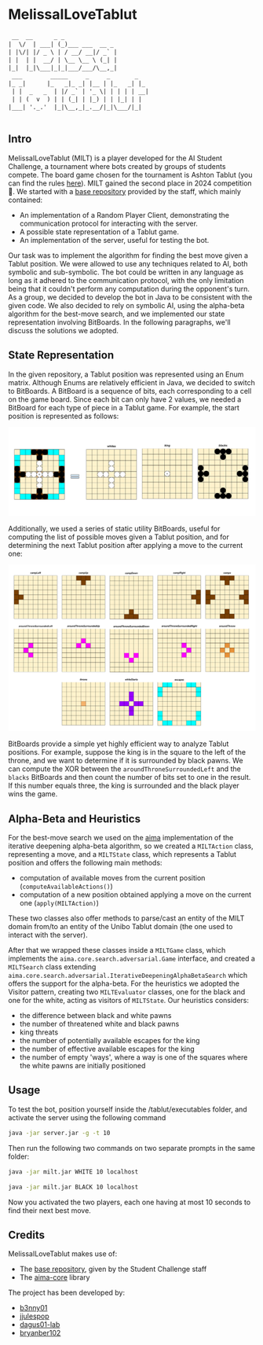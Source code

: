 # MelissaILoveTablut

```
 __  __      _ _   
|  \/  | ___| (_)___ ___  __ _ 
| |\/| |/ _ \ | / __/ __|/ _` |
| |  | |  __/ | \__ \__ \ (_| |
|_|  |_|\___|_|_|___/___/\__,_|
 ___        _____     _     _       _   
|_ _|      |_   _|_ _| |__ | |_   _| |_ 
 | |  _   _  | |/ _` | '_ \| | | | | __| 
 | | (  v  ) | | (_| | |_) | | |_| | | 
|___| '._.'  |_|\__,_|_.__/|_|\___/|_| 


```

## Intro

MelissaILoveTablut (MILT) is a player developed for the AI Student Challenge, a tournament where bots created by groups of students compete. The board game chosen for the tournament is Ashton Tablut (you can find the rules [here](http://ai.unibo.it/games/tablut)).
MILT gained the second place in 2024 competition 🥈.
We started with a [base repository](https://github.com/AGalassi/TablutCompetition.git) provided by the staff, which mainly contained:

* An implementation of a Random Player Client, demonstrating the communication protocol for interacting with the server.
* A possible state representation of a Tablut game.
* An implementation of the server, useful for testing the bot.

Our task was to implement the algorithm for finding the best move given a Tablut position. We were allowed to use any techniques related to AI, both symbolic and sub-symbolic. The bot could be written in any language as long as it adhered to the communication protocol, with the only limitation being that it couldn't perform any computation during the opponent's turn.
As a group, we decided to develop the bot in Java to be consistent with the given code. We also decided to rely on symbolic AI, using the alpha-beta algorithm for the best-move search, and we implemented our state representation involving BitBoards. In the following paragraphs, we'll discuss the solutions we adopted.

## State Representation

In the given repository, a Tablut position was represented using an Enum matrix. Although Enums are relatively efficient in Java, we decided to switch to BitBoards. A BitBoard is a sequence of bits, each corresponding to a cell on the game board. Since each bit can only have 2 values, we needed a BitBoard for each type of piece in a Tablut game. For example, the start position is represented as follows:

<img src="./_readmeImgs_/dynamicStateRapresentation.png"/>

Additionally, we used a series of static utility BitBoards, useful for computing the list of possible moves given a Tablut position, and for determining the next Tablut position after applying a move to the current one:

<img src="./_readmeImgs_/staticStateRapresentation.png"/>

BitBoards provide a simple yet highly efficient way to analyze Tablut positions. For example, suppose the king is in the square to the left of the throne, and we want to determine if it is surrounded by black pawns. We can compute the XOR between the `aroundThroneSurroundedLeft` and the `blacks` BitBoards and then count the number of bits set to one in the result. If this number equals three, the king is surrounded and the black player wins the game.

## Alpha-Beta and Heuristics

For the best-move search we used on the [aima](https://github.com/aimacode/aima-java.git) implementation of the iterative deepening alpha-beta algorithm, so we created a `MILTAction` class, representing a move, and a `MILTState` class, which represents a Tablut position and offers the following main methods:

* computation of available moves from the current position (`computeAvailableActions()`)
* computation of a new position obtained applying a move on the current one (`apply(MILTAction)`)

These two classes also offer methods to parse/cast an entity of the MILT domain from/to an entity of the Unibo Tablut domain (the one used to interact with the server).

After that we wrapped these classes inside a `MILTGame` class, which implements the `aima.core.search.adversarial.Game` interface, and created a `MILTSearch` class extending `aima.core.search.adversarial.IterativeDeepeningAlphaBetaSearch` which offers the support for the alpha-beta.
For the heuristics we adopted the Visitor pattern, creating two `MILTEvaluator` classes, one for the black and one for the white, acting as visitors of `MILTState`.
Our heuristics considers:

* the difference between black and white pawns
* the number of threatened white and black pawns
* king threats
* the number of potentially available escapes for the king
* the number of effective available escapes for the king
* the number of empty 'ways', where a way is one of the squares where the white pawns are initially positioned

## Usage

To test the bot, position yourself inside the /tablut/executables folder, and activate the server using the following command

```bash
java -jar server.jar -g -t 10
```

Then run the following two commands on two separate prompts in the same folder:

```bash
java -jar milt.jar WHITE 10 localhost
```

```bash
java -jar milt.jar BLACK 10 localhost
```

Now you activated the two players, each one having at most 10 seconds to find their next best move.


## Credits

MelissaILoveTablut makes use of:

* The [base repository](https://github.com/AGalassi/TablutCompetition.git), given by the Student Challenge staff
* The [aima-core](https://github.com/aimacode/aima-java.git) library

The project has been developed by:
* [b3nny01](https://github.com/b3nny01)
* [jjulespop](https://github.com/jjulespop)
* [dagus01-lab](https://github.com/dagus01-lab)
* [bryanber102](https://github.com/bryanber102)

